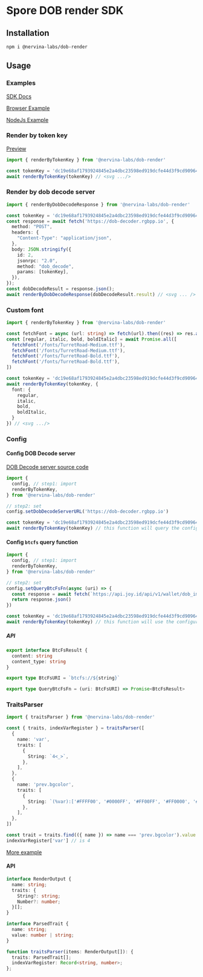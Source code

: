 # Spore DOB render SDK

## Installation
```bash
npm i @nervina-labs/dob-render
```

## Usage

### Examples
[SDK Docs](./packages/sdk/README.md)

[Browser Example](../../examples/browser-env)

[NodeJs Example](../../examples/node-env)


### Render by token key
[Preview](https://app.joy.id/nft/dc19e68af1793924845e2a4dbc23598ed919dcfe44d3f9cd90964fe590efb0e4)
```ts
import { renderByTokenKey } from '@nervina-labs/dob-render'

const tokenKey = 'dc19e68af1793924845e2a4dbc23598ed919dcfe44d3f9cd90964fe590efb0e4'
await renderByTokenKey(tokenKey) // <svg .../>
```

### Render by dob decode server
```ts
import { renderByDobDecodeResponse } from '@nervina-labs/dob-render'

const tokenKey = 'dc19e68af1793924845e2a4dbc23598ed919dcfe44d3f9cd90964fe590efb0e4'
const response = await fetch('https://dob-decoder.rgbpp.io', {
  method: "POST",
  headers: {
    "Content-Type": "application/json",
  },
  body: JSON.stringify({
    id: 2,
    jsonrpc: "2.0",
    method: "dob_decode",
    params: [tokenKey],
  }),
});
const dobDecodeResult = response.json();
await renderByDobDecodeResponse(dobDecodeResult.result) // <svg ... />
```

### Custom font
```ts
import { renderByTokenKey } from '@nervina-labs/dob-render'

const fetchFont = async (url: string) => fetch(url).then((res) => res.arrayBuffer())
const [regular, italic, bold, boldItalic] = await Promise.all([
  fetchFont('/fonts/TurretRoad-Medium.ttf'),
  fetchFont('/fonts/TurretRoad-Medium.ttf'),
  fetchFont('/fonts/TurretRoad-Bold.ttf'),
  fetchFont('/fonts/TurretRoad-Bold.ttf'),
])

const tokenKey = 'dc19e68af1793924845e2a4dbc23598ed919dcfe44d3f9cd90964fe590efb0e4'
await renderByTokenKey(tokenKey, {
  font: {
    regular,
    italic,
    bold,
    boldItalic,
  }
}) // <svg .../>
```

### Config
#### Config DOB Decode server

[DOB Decode server source code](https://github.com/sporeprotocol/dob-decoder-standalone-server)
```ts
import { 
  config, // step1: import
  renderByTokenKey,
} from '@nervina-labs/dob-render'

// step2: set
config.setDobDecodeServerURL('https://dob-decoder.rgbpp.io')

const tokenKey = 'dc19e68af1793924845e2a4dbc23598ed919dcfe44d3f9cd90964fe590efb0e4'
await renderByTokenKey(tokenKey) // this function will query the configured decode service to read the data required for rendering
```

#### Config `btcfs` query function
```ts
import { 
  config, // step1: import
  renderByTokenKey,
} from '@nervina-labs/dob-render'

// step2: set
config.setQueryBtcFsFn(async (uri) => {
  const response = await fetch(`https://api.joy.id/api/v1/wallet/dob_imgs?uri=${uri}`)
  return response.json()
})

const tokenKey = 'dc19e68af1793924845e2a4dbc23598ed919dcfe44d3f9cd90964fe590efb0e4'
await renderByTokenKey(tokenKey) // this function will use the configured btcfs function
```

##### API
```ts
export interface BtcFsResult {
  content: string
  content_type: string
}

export type BtcFsURI = `btcfs://${string}`

export type QueryBtcFsFn = (uri: BtcFsURI) => Promise<BtcFsResult>
```

### TraitsParser
```ts
import { traitsParser } from '@nervina-labs/dob-render' 

const { traits, indexVarRegister } = traitsParser([
  {
    name: 'var',
    traits: [
      {
        String: `4<_>`,
      },
    ],
  },
  {
    name: 'prev.bgcolor',
    traits: [
      {
        String: `(%var):['#FFFF00', '#0000FF', '#FF00FF', '#FF0000', '#000000']`,
      },
    ],
  },
])

const trait = traits.find(({ name }) => name === 'prev.bgcolor').value // is '#000000'
indexVarRegister['var'] // is 4
```

[More example](./src/test/traits-parser.test.ts)

#### API
```ts
interface RenderOutput {
  name: string;
  traits: {
    String?: string;
    Number?: number;
  }[];
}

interface ParsedTrait {
  name: string;
  value: number | string;
}

function traitsParser(items: RenderOutput[]): {
  traits: ParsedTrait[];
  indexVarRegister: Record<string, number>;
};
```